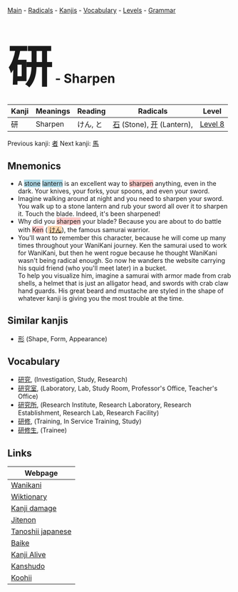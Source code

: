 <style> bigfont {font-size: 100px}</style>
[Main](../README.md) -
[Radicals](../radicals.md) -
[Kanjis](../kanjis.md) -
[Vocabulary](../vocabulary.md) -
[Levels](../levels.md) -
[Grammar](../grammar.md)
# <bigfont> 研</bigfont> - Sharpen 

| Kanji | Meanings | Reading | Radicals | Level |
| --- | --- | --- | --- | --- |
| 研 | Sharpen | けん, と | [石](../radicals/石.md) (Stone), [开](../radicals/开.md) (Lantern),  | [Level 8](../levels/wk_level8.md) |

Previous kanji: [者](者.md) Next kanji: [馬](馬.md) 

## Mnemonics
 * A <span style="background-color:#ADD8E6"> stone</span> <span style="background-color:#ADD8E6"> lantern</span> is an excellent way to <span style="background-color:#ffcccb"> sharpen</span> anything, even in the dark. Your knives, your forks, your spoons, and even your sword.
* Imagine walking around at night and you need to sharpen your sword. You walk up to a stone lantern and rub your sword all over it to sharpen it. Touch the blade. Indeed, it's been sharpened!
* Why did you <span style="background-color:#ffcccb"> sharpen</span> your blade? Because you are about to do battle with <span style="background-color:#ffcccb"> Ken</span> (<span style="background-color:#fed8b1"> [けん](https://jisho.org/search/けん)</span>), the famous samurai warrior.
* You'll want to remember this character, because he will come up many times throughout your WaniKani journey. Ken the samurai used to work for WaniKani, but then he went rogue because he thought WaniKani wasn't being radical enough. So now he wanders the website carrying his squid friend (who you'll meet later) in a bucket.<br />To help you visualize him, imagine a samurai with armor made from crab shells, a helmet that is just an alligator head, and swords with crab claw hand guards. His great beard and mustache are styled in the shape of whatever kanji is giving you the most trouble at the time.


## Similar kanjis
 * [形](形.md) (Shape, Form, Appearance)


## Vocabulary
 * [研究](../vocabulary/研.md), (Investigation, Study, Research)
* [研究室](../vocabulary/研.md), (Laboratory, Lab, Study Room, Professor's Office, Teacher's Office)
* [研究所](../vocabulary/研.md), (Research Institute, Research Laboratory, Research Establishment, Research Lab, Research Facility)
* [研修](../vocabulary/研.md), (Training, In Service Training, Study)
* [研修生](../vocabulary/研.md), (Trainee)



## Links 

| Webpage |
| --- |
| [Wanikani          ](https://www.wanikani.com/kanji/研) |
| [Wiktionary        ](https://en.wiktionary.org/wiki/研) |
| [Kanji damage      ](http://www.kanjidamage.com/kanji/search?utf8=✓&q=研) |
| [Jitenon           ](https://jitenon.com/kanji/研) |
| [Tanoshii japanese ](https://www.tanoshiijapanese.com/dictionary/kanji.cfm?k=研) |
| [Baike             ](https://baike.baidu.com/item/研) |
| [Kanji Alive       ](https://app.kanjialive.com/研) |
| [Kanshudo          ](https://www.kanshudo.com/searchmn?q=研) |
| [Koohii            ](https://kanji.koohii.com/study/kanji/研) |
